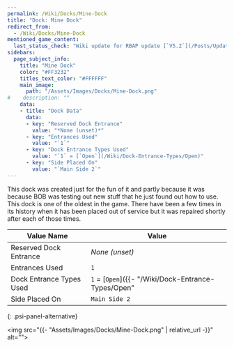 ```yaml
---
permalink: /Wiki/Docks/Mine-Dock
title: "Dock: Mine Dock"
redirect_from:
  - /Wiki/Docks/Mine-Dock
mentioned_game_content:
  last_status_check: "Wiki update for RBAP update [`V5.2`](/Posts/Update-Log/5-2-0)"
sidebars:
  page_subject_info:
    title: "Mine Dock"
    color: "#FF3232"
    titles_text_color: "#FFFFFF"
    main_image:
      path: "/Assets/Images/Docks/Mine-Dock.png"
#    description: ""
    data:
    - title: "Dock Data"
      data:
      - key: "Reserved Dock Entrance"
        value: "*None (unset)*"
      - key: "Entrances Used"
        value: "`1`"
      - key: "Dock Entrance Types Used"
        value: "`1` = [`Open`](/Wiki/Dock-Entrance-Types/Open)"
      - key: "Side Placed On"
        value: "`Main Side 2`"
---
```


This dock was created just for the fun of it and partly because it was because BOB was testing out new stuff that he just found out how to use. This dock is one of the oldest in the game. There have been a few times in its history when it has been placed out of service but it was repaired shortly after each of those times.

| Value Name | Value |
|-|-|
| Reserved Dock Entrance   | *None (unset)* |
| Entrances Used           | `1` |
| Dock Entrance Types Used | `1` = [`Open`]({{- "/Wiki/Dock-Entrance-Types/Open" | relative_url -}}) |
| Side Placed On           | `Main Side 2` |
{: .psi-panel-alternative}

<img src="{{- "Assets/Images/Docks/Mine-Dock.png" | relative_url -}}" alt="">